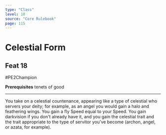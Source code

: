 ```yaml
---
type: "Class"
level: 18
source: "Core Rulebook"
page: 115
---
```

# Celestial Form
## Feat 18
#PE2Champion

**Prerequisites** tenets of good

---
You take on a celestial countenance, appearing like a type of celestial who servers your deity; for example, as an angel you would gain a halo and feathering wings. You gain a fly Speed equal to your Speed. You gain darkvision if you don't already have it, and you gain the celestial trait and the trait appropriate to the type of servitor you've become (archon, angel, or azata, for example).